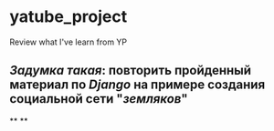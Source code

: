 # yatube_project
Review what I've learn from YP

## *Задумка такая*: повторить пройденный материал по *Django* на примере создания социальной сети "*земляков*"
**
**
